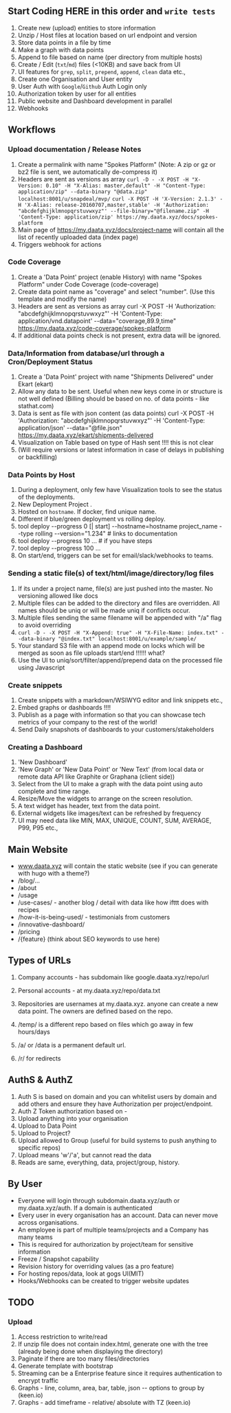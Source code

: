 ## Start Coding HERE in this order and `write tests`
1. Create new (upload) entities to store information
1. Unzip / Host files at location based on url endpoint and version
1. Store data points in a file by time
1. Make a graph with data points
1. Append to file based on name (per directory from multiple hosts)
1. Create / Edit (`txt`/`md`) files (<10KB) and save back from UI
1. UI features for `grep`, `split`, `prepend`, `append`, `clean` data etc.,
1. Create one Organisation and User entity
1. User Auth with `Google`/`Github` Auth Login only
1. Authorization token by user for all entities
1. Public website and Dashboard development in parallel
1. Webhooks

## Workflows
### Upload documentation / Release Notes
1. Create a permalink with name "Spokes Platform" (Note: A zip or gz or bz2 file is sent, we automatically de-compress it)
1. Headers are sent as versions as array
  `curl -D - -X POST -H "X-Version: 0.10" -H "X-Alias: master,default" -H "Content-Type: application/zip" --data-binary "@data.zip" localhost:8001/u/snapdeal/mvp/`
  `curl -X POST -H 'X-Version: 2.1.3' -H 'X-Alias: release-20160707,master,stable' -H 'Authorization: "abcdefghijklmnopqrstuvwxyz"' --file-binary="@filename.zip" -H 'Content-Type: application/zip' https://my.daata.xyz/docs/spokes-platform`
1. Main page of https://my.daata.xyz/docs/project-name will contain all the list of recently uploaded data (index page)
1. Triggers webhook for actions

### Code Coverage
1. Create a 'Data Point' project (enable History) with name "Spokes Platform" under Code Coverage (code-coverage)
1. Create data point name as "coverage" and select "number". (Use this template and modify the name)
1. Headers are sent as versions as array
  curl -X POST -H 'Authorization: "abcdefghijklmnopqrstuvwxyz"' -H 'Content-Type: application/vnd.datapoint' --data="coverage,89.9,time" https://my.daata.xyz/code-coverage/spokes-platform
1. If additional data points check is not present, extra data will be ignored.

### Data/Information from database/url through a Cron/Deployment Status
1. Create a 'Data Point' project with name "Shipments Delivered" under Ekart (ekart)
1. Allow any data to be sent. Useful when new keys come in or structure is not well defined (Billing should be based on no. of data points - like stathat.com)
1. Data is sent as file with json content (as data points)
  curl -X POST -H 'Authorization: "abcdefghijklmnopqrstuvwxyz"' -H 'Content-Type: application/json' --data="@file.json" https://my.daata.xyz/ekart/shipments-delivered
1. Visualization on Table based on type of Hash sent !!!! this is not clear
1. (Will require versions or latest information in case of delays in publishing or backfilling)

### Data Points by Host
1. During a deployment, only few have Visualization tools to see the status of the deployments.
1. New Deployment Project .
1. Hosted on `hostname`. If docker, find unique name.
1. Different if blue/green deployment vs rolling deploy.
1. tool deploy --progress 0 [| start] --hostname=hostname project_name --type rolling --version="1.234" # links to documentation
1. tool deploy --progress 10  ... # if you have steps
1. tool deploy --progress 100  ...
1. On start/end, triggers can be set for email/slack/webhooks to teams.

### Sending a static file(s) of text/html/image/directory/log files
1. If its under a project name, file(s) are just pushed into the master. No versioning allowed like docs
1. Multiple files can be added to the directory and files are overridden. All names should be uniq or will be made uniq if conflicts occur.
1. Multiple files sending the same filename will be appended with "/a" flag to avoid overriding
1. `curl -D - -X POST -H "X-Append: true" -H "X-File-Name: index.txt" --data-binary "@index.txt" localhost:8001/u/example/sample/`
1. Your standard S3 file with an append mode on locks which will be merged as soon as file uploads start/end !!!!!! what?
1. Use the UI to uniq/sort/filter/append/prepend data on the processed file using Javascript

### Create snippets
1. Create snippets with a markdown/WSIWYG editor and link snippets etc.,
1. Embed graphs or dashboards !!!!
1. Publish as a page with information so that you can showcase tech metrics of your company to the rest of the world!
1. Send Daily snapshots of dashboards to your customers/stakeholders

### Creating a Dashboard
1. 'New Dashboard'
1. 'New Graph' or 'New Data Point' or 'New Text' (from local data or remote data API like Graphite or Graphana (client side))
1. Select from the UI to make a graph with the data point using auto complete and time range.
1. Resize/Move the widgets to arrange on the screen resolution.
1. A text widget has header, text from the data point.
1. External widgets like images/text can be refreshed by frequency
1. UI may need data like MIN, MAX, UNIQUE, COUNT, SUM, AVERAGE, P99, P95 etc.,

## Main Website
* www.daata.xyz will contain the static website  (see if you can generate with hugo with a theme?)
* /blog/...
* /about
* /usage
* /use-cases/ - another blog / detail with data like how ifttt does with recipes
* /how-it-is-being-used/ - testimonials from customers
* /innovative-dashboard/
* /pricing
* /{feature}
(think about SEO keywords to use here)

## Types of URLs
1. Company accounts - has subdomain like google.daata.xyz/repo/url
1. Personal accounts - at my.daata.xyz/repo/data.txt
1. Repositories are usernames at my.daata.xyz. anyone can create a new data point. The owners are defined based on the repo.

1. /temp/ is a different repo based on files which go away in few hours/days
1. /a/ or /data is a permanent default url.
1. /r/ for redirects

## AuthS & AuthZ
1. Auth S is based on domain and you can whitelist users by domain and add others and ensure they have Authorization per project/endpoint.
1. Auth Z Token authorization based on -
  1. Upload anything into your organisation
  1. Upload to Data Point
  1. Upload to Project?
  1. Upload allowed to Group (useful for build systems to push anything to specific repos)
  1. Upload means 'w'/'a', but cannot read the data
1. Reads are same, everything, data, project/group, history.

## By User
* Everyone will login through subdomain.daata.xyz/auth or my.daata.xyz/auth. If a domain is authenticated
* Every user in every organisation has an account. Data can never move across organisations.
* An employee is part of multiple teams/projects and a Company has many teams
* This is required for authorization by project/team for sensitive information
* Freeze / Snapshot capability
* Revision history for overriding values (as a pro feature)
* For hosting repos/data, look at gogs UI(MIT)
* Hooks/Webhooks can be created to trigger website updates


## TODO
### Upload
1. Access restriction to write/read
1. If unzip file does not contain index.html, generate one with the tree (already being done when displaying the directory)
1. Paginate if there are too many files/directories
1. Generate template with bootstrap
1. Streaming can be a Enterprise feature since it requires authentication to encrypt traffic
1. Graphs - line, column, area, bar, table, json -- options to group by (keen.io)
1. Graphs - add timeframe - relative/ absolute with TZ (keen.io)
